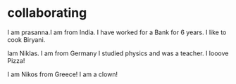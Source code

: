 # collaborating

I am prasanna.I am from India.
I have worked for a Bank for 6 years.
I like to cook Biryani.

Iam Niklas. I am from Germany
I studied physics and was a teacher.
I looove Pizza! 

I am Nikos from Greece! I am a clown!

